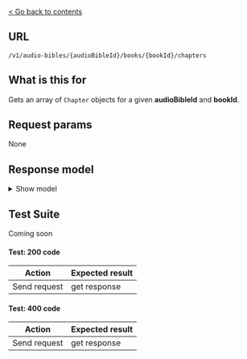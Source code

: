 [< Go back to contents](../README.md)

## URL

`/v1/audio-bibles/{audioBibleId}/books/{bookId}/chapters`

## What is this for

Gets an array of `Chapter` objects for a given **audioBibleId** and **bookId**.

## Request params

None

## Response model

<details><summary>Show model</summary>

```TypeScript
{
  data: [
    {
      id: string;
      bibleId: string;
      number: string;
      bookId: string;
      reference: string;
    },
  ];
}
```

</details>

## Test Suite

Coming soon

#### Test: 200 code

| Action       | Expected result |
| ------------ | --------------- |
| Send request | get response    |

#### Test: 400 code

| Action       | Expected result |
| ------------ | --------------- |
| Send request | get response    |
